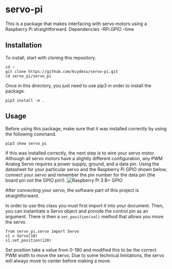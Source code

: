 # servo-pi
This is a package that makes interfacing with servo motors using a Raspberry Pi straightforward.
Dependencies
-RPi.GPIO
-time

## Installation
To install, start with cloning this repository. 
```
cd ~
git clone https://github.com/kcydesu/servo-pi.git
cd servo_pi/servo_pi
```
Once in this directory, you just need to use pip3 in order to install the package.
```
pip3 install -e .
```

## Usage
Before using this package, make sure that it was installed correctly by using the following command.
```
pip3 show servo_pi
```

If this was installed correctly, the next step is to wire your servo motor. Although all servo motors have a slightly different configuration, any PWM Analog Servo requires a power supply, ground, and a data pin. Using the datasheet for your particular servo and the Raspberry Pi GPIO shown below, connect your servo and remember the pin number for the data pin (the board pin not the GPIO pin!).
![Raspberry Pi 3 B+ GPIO](https://github.com/kcydesu/servo-pi/picutures/introduction-to-raspberry-pi-3-b-plus-2.png)

After connecting your servo, the software part of this project is straightforward.

In order to use this class you must first import it into your document. Then, you can instantiate a Servo object and provide the control pin as an argument. There is then a ```set_position(val)``` method that allows you move the servo.

```
from servo_pi.servo import Servo
s1 = Servo(18)
s1.set_position(120)
```

Set position take a value from 0-180 and modified this to be the correct PWM width to move the servo. Due to some technical limitations, the servo will always move to center before making a move.
